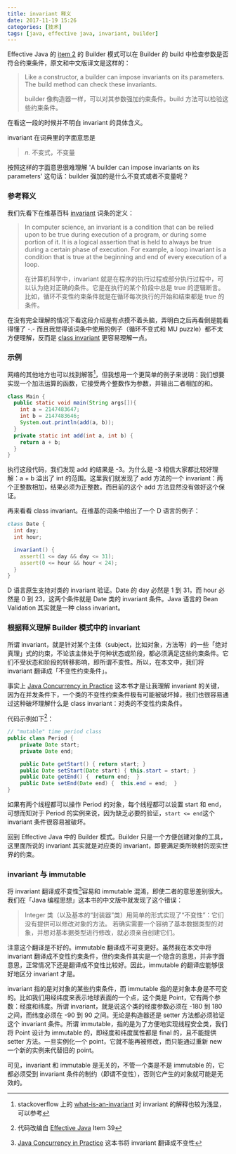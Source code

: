 ```yaml
---
title: invariant 释义
date: 2017-11-19 15:26
categories: [技术]
tags: [java, effective java, invariant, builder]
---
```


Effective Java 的 [item 2](/2017/11/effetive-java-2#Item2) 的 Builder 模式可以在 Builder 的 build 中检查参数是否符合约束条件，原文和中文版译文是这样的：

> Like a constructor, a builder can impose invariants on its parameters. The build method can check these invariants. 
>
> builder 像构造器一样，可以对其参数强加约束条件。build 方法可以检验这些约束条件。


在看这一段的时候并不明白 invariant 的具体含义。

invariant 在词典里的字面意思是

> *n.* 不变式，不变量

按照这样的字面意思很难理解 'A builder can impose invariants on its parameters' 这句话：builder 强加的是什么不变式或者不变量呢？

### 参考释义

我们先看下在维基百科 [invariant](https://www.wikiwand.com/en/Invariant_(computer_science)) 词条的定义：

> In computer science, an invariant is a condition that can be relied upon to be true during execution of a program, or during some portion of it. It is a logical assertion that is held to always be true during a certain phase of execution. For example, a loop invariant is a condition that is true at the beginning and end of every execution of a loop.
>
> 在计算机科学中，invariant 就是在程序的执行过程或部分执行过程中，可以认为绝对正确的条件。它是在执行的某个阶段中总是 true 的逻辑断言。比如，循环不变性约束条件就是在循环每次执行的开始和结束都是 true 的条件。

在没有完全理解的情况下看这段介绍是有点摸不着头脑，弄明白之后再看倒是能看得懂了 -.- 而且我觉得该词条中使用的例子（循环不变式和 MU puzzle）都不太方便理解，反而是 [class invariant](https://www.wikiwand.com/en/Class_invariant) 更容易理解一点。

### 示例

网络的其他地方也可以找到解答[^1]，但我想用一个更简单的例子来说明：我们想要实现一个加法运算的函数，它接受两个整数作为参数，并输出二者相加的和。

```java
class Main {
  public static void main(String args[]){
    int a = 2147483647;
    int b = 2147483646;
    System.out.println(add(a, b));
  }
  private static int add(int a, int b) {
    return a + b;
  }
}
```

执行这段代码，我们发现 add 的结果是 -3。为什么是 -3 相信大家都比较好理解：a + b 溢出了 int 的范围。这里我们就发现了 add 方法的一个 invariant：两个正整数相加，结果必须为正整数。而目前的这个 add 方法显然没有做好这个保证。

再来看看 class invariant。在维基的词条中给出了一个 D 语言的例子：

```D
class Date {
  int day;
  int hour;

  invariant() {
    assert(1 <= day && day <= 31);
    assert(0 <= hour && hour < 24);
  }
}
```

D 语言原生支持对类的 invariant 验证。Date 的 day 必然是 1 到 31，而 hour 必然是 0 到 23，这两个条件就是 Date 类的 invariant 条件。Java 语言的 Bean Validation 其实就是一种 class invariant。

### 根据释义理解 Builder 模式中的 invariant

所谓 invariant，就是针对某个主体（subject，比如对象，方法等）的一些「绝对真理」式的约束，不论该主体处于何种状态或阶段，都必须满足这些约束条件。它们不受状态和阶段的转移影响，即所谓不变性。所以，在本文中，我们将 invariant 翻译成「不变性约束条件」。

事实上 [Java Concurrency in Practice](https://book.douban.com/subject/1888733/) 这本书才是让我理解 invariant 的关键，因为在并发条件下，一个类的不变性约束条件极有可能被破坏掉，我们也很容易通过这种破坏理解什么是 class invariant：对类的不变性约束条件。

代码示例如下[^3]：

```java
// "mutable" time period class
public class Period {
    private Date start;
    private Date end;

    public Date getStart() { return start; }
    public Date setStart(Date start) { this.start = start; }
    public Date getEnd() {  return end;  }
    public Date setEnd(Date end) {  this.end = end;  }
}
```

如果有两个线程都可以操作 Period 的对象，每个线程都可以设置 start 和 end，可想而知对于 Period 的实例来说，因为缺乏必要的验证，`start <= end`这个 invariant 条件很容易被破坏。

回到 Effective Java 中的 Builder 模式。Builder 只是一个方便创建对象的工具，这里面所说的 invariant 其实就是对应类的 invariant，即要满足类所映射的现实世界的约束。

### invariant 与 immutable

将 invariant 翻译成不变性[^2]容易和 immutable 混淆，即使二者的意思差别很大。我们在「Java 编程思想」这本书的中文版中就发现了这个错误：

>  Integer 类（以及基本的“封装器”类）用简单的形式实现了“不变性”：它们没有提供可以修改对象的方法。 若确实需要一个容纳了基本数据类型的对象，并想对基本据类型进行修改，就必须亲自创建它们。

注意这个翻译是不好的。immutable 翻译成不可变更好。虽然我在本文中将 invariant 翻译成不变性约束条件，但约束条件其实是一个隐含的意思，并非字面意思，正常情况下还是翻译成不变性比较好。因此，immutable 的翻译应能够很好地区分 invariant 才是。

invariant 指的是对对象的某些约束条件，而 immutable 指的是对象本身是不可变的。比如我们用经纬度来表示地球表面的一个点，这个类是 Point，它有两个参数：经度和纬度。所谓 invariant，就是说这个类的经度参数必须在 -180 到 180 之间，而纬度必须在 -90 到 90 之间。无论是构造器还是 setter 方法都必须验证这个 invariant 条件。所谓 immutable，指的是为了方便地实现线程安全类，我们将 Point 设计为 immutable 的，即经度和纬度属性都是 final 的，且不能提供 setter 方法。一旦实例化一个 point，它就不能再被修改，而只能通过重新 new 一个新的实例来代替旧的 point。

可见，invariant 和 immutable 是无关的，不管一个类是不是 immutable 的，它都必须受到 invariant 条件的制约（即谓不变性），否则它产生的对象就可能是无效的。



[^1]: stackoverflow 上的 [what-is-an-invariant](https://stackoverflow.com/questions/112064/what-is-an-invariant) 对 invariant 的解释也较为浅显，可以参考
[^2]: [Java Concurrency in Practice](https://book.douban.com/subject/1888733/) 这本书将 invariant 翻译成不变性
[^3]: 代码改编自 [Effective Java](https://book.douban.com/subject/2696119/) Item 39